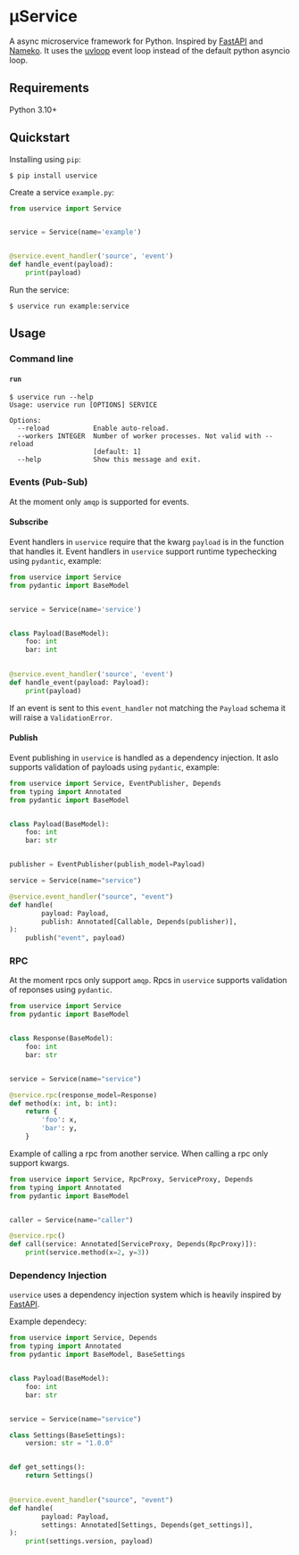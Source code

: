 # μService
A async microservice framework for Python. Inspired by [FastAPI](https://github.com/tiangolo/fastapi) and [Nameko](https://github.com/nameko/nameko).
It uses the [uvloop](https://github.com/MagicStack/uvloop) event loop instead of the default python asyncio loop.

## Requirements

Python 3.10+

## Quickstart

Installing using `pip`:

``` shell
$ pip install uservice
```

Create a service `example.py`:

``` python
from uservice import Service


service = Service(name='example')


@service.event_handler('source', 'event')
def handle_event(payload):
    print(payload)
```

Run the service:

``` shell
$ uservice run example:service
```

## Usage

### Command line

#### `run`

``` shell
$ uservice run --help
Usage: uservice run [OPTIONS] SERVICE

Options:
  --reload           Enable auto-reload.
  --workers INTEGER  Number of worker processes. Not valid with --reload
                     [default: 1]
  --help             Show this message and exit.
```

### Events (Pub-Sub)

At the moment only `amqp` is supported for events. 

#### Subscribe

Event handlers in `uservice` require that the kwarg `payload` is in the function that handles it.
Event handlers in `uservice` support runtime typechecking using `pydantic`, example:

``` python
from uservice import Service
from pydantic import BaseModel


service = Service(name='service')


class Payload(BaseModel):
    foo: int
    bar: int
    

@service.event_handler('source', 'event')
def handle_event(payload: Payload):
    print(payload)
```

If an event is sent to this `event_handler` not matching the `Payload` schema it will raise a `ValidationError`.

#### Publish

Event publishing in `uservice` is handled as a dependency injection. It aslo supports validation of payloads using `pydantic`, example:

``` python
from uservice import Service, EventPublisher, Depends
from typing import Annotated
from pydantic import BaseModel


class Payload(BaseModel):
    foo: int
    bar: str


publisher = EventPublisher(publish_model=Payload)

service = Service(name="service")

@service.event_handler("source", "event")
def handle(
        payload: Payload,
        publish: Annotated[Callable, Depends(publisher)],
):
    publish("event", payload)
```


### RPC

At the moment rpcs only support `amqp`. Rpcs in `uservice` supports validation of reponses using `pydantic`.


``` python
from uservice import Service
from pydantic import BaseModel


class Response(BaseModel):
    foo: int
    bar: str


service = Service(name="service")

@service.rpc(response_model=Response)
def method(x: int, b: int):
    return {
        'foo': x,
        'bar': y,
    }
```

Example of calling a rpc from another service. When calling a rpc only support kwargs.

``` python
from uservice import Service, RpcProxy, ServiceProxy, Depends
from typing import Annotated
from pydantic import BaseModel


caller = Service(name="caller")

@service.rpc()
def call(service: Annotated[ServiceProxy, Depends(RpcProxy)]):
    print(service.method(x=2, y=3))
```

### Dependency Injection

`uservice` uses a dependency injection system which is heavily inspired by [FastAPI](https://fastapi.tiangolo.com/tutorial/dependencies/).

Example dependecy:
``` python
from uservice import Service, Depends
from typing import Annotated
from pydantic import BaseModel, BaseSettings


class Payload(BaseModel):
    foo: int
    bar: str


service = Service(name="service")

class Settings(BaseSettings):
    version: str = "1.0.0"


def get_settings():
    return Settings()
        

@service.event_handler("source", "event")
def handle(
        payload: Payload,
        settings: Annotated[Settings, Depends(get_settings)],
):
    print(settings.version, payload)
```
